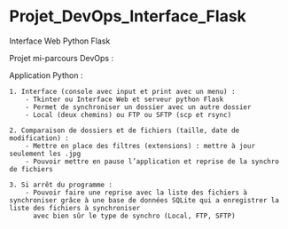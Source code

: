 # Projet_DevOps_Interface_Flask

Interface Web Python Flask

Projet mi-parcours DevOps :


Application Python :

    1. Interface (console avec input et print avec un menu) :
        - Tkinter ou Interface Web et serveur python Flask
        - Permet de synchroniser un dossier avec un autre dossier
        - Local (deux chemins) ou FTP ou SFTP (scp et rsync)

    2. Comparaison de dossiers et de fichiers (taille, date de modification) :
        - Mettre en place des filtres (extensions) : mettre à jour seulement les .jpg
        - Pouvoir mettre en pause l’application et reprise de la synchro de fichiers

    3. Si arrêt du programme :
        - Pouvoir faire une reprise avec la liste des fichiers à synchroniser grâce à une base de données SQLite qui a enregistrer la liste des fichiers à synchroniser
          avec bien sûr le type de synchro (Local, FTP, SFTP)
